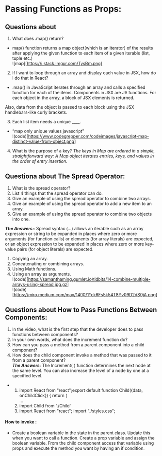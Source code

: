 #  Passing Functions as Props:
## Questions about 
1. What does .map() return?
* map() function returns a map object(which is an iterator) of the results after applying the given function to each item of a given iterable (list, tuple etc.)  
![map][https://i.stack.imgur.com/TysBm.png]


2. If I want to loop through an array and display each value in JSX, how do I do that in React?

* .map() in JavaScript iterates through an array and calls a specified function for each of the items. Components in JSX are JS functions. For each object in the array, a block of JSX elements is returned.

Also, data from the object is passed to each block using the JSX handlebars-like curly brackets. 

3. Each list item needs a unique ____.
* “map only unique values javascript”    
!(code)[https://www.codegrepper.com/codeimages/javascript-map-distinct-value-from-object.png]
4. What is the purpose of a key?
*The keys in Map are ordered in a simple, straightforward way: A Map object iterates entries, keys, and values in the order of entry insertion.*



## Questiona about The Spread Operator:
1. What is the spread operator?
2. List 4 things that the spread operator can do.
3. Give an example of using the spread operator to combine two arrays.
4. Give an example of using the spread operator to add a new item to an array.
5. Give an example of using the spread operator to combine two objects into one.  

***The Answers:***:
Spread syntax (...) allows an iterable such as an array expression or string to be expanded in places where zero or more arguments (for function calls) or elements (for array literals) are expected, or an object expression to be expanded in places where zero or more key-value pairs (for object literals) are expected. 
1. Copying an array.
2. Concatenating or combining arrays.
3. Using Math functions.
4. Using an array as arguments.  
!(code)[https://samanthaming.gumlet.io/tidbits/14-combine-multiple-arrays-using-spread.jpg.gz]  
!(code)[https://miro.medium.com/max/1400/1*ck6Fs5k54T8Yv09D2dS0jA.png]  


## Questions about How to Pass Functions Between Components:
1. In the video, what is the first step that the developer does to pass functions between components?
2. In your own words, what does the increment function do?
3. How can you pass a method from a parent component into a child component?
4. How does the child component invoke a method that was passed to it from a parent component?  
***The Answers***:
The Increment( ) function determines the next node at the same level. You can also increase the level of a node by one at a specified level.

* 1. import React from "react";export default function Child({data, onChildClick}) { return ( <div className="child"> ...
  2. import Child from './Child'
  3. import React from "react"; import "./styles.css";   

#### How to invoke :

* Create a boolean variable in the state in the parent class. Update this when you want to call a function. Create a prop variable and assign the boolean variable. From the child component access that variable using props and execute the method you want by having an if condition.

